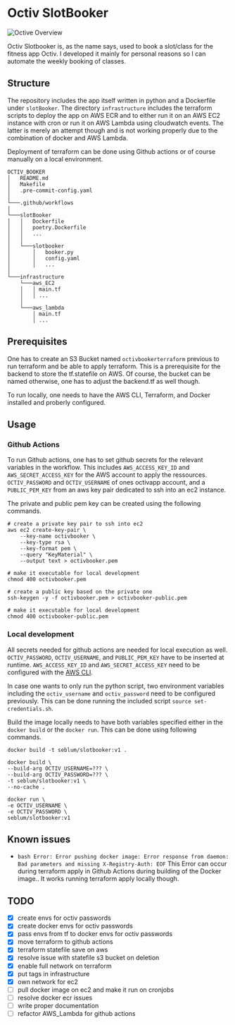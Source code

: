 # Octiv SlotBooker

![Octive Overview](https://github.com/seblum/octiv_booker/blob/d434b11827b830aa7dd0e0614558034dbaabe66f/octiv_overview.png)

Octiv Slotbooker is, as the name says, used to book a slot/class for the fitness app Octiv. I developed it mainly for personal reasons so I can automate the weekly booking of classes. 

## Structure 

The repository includes the app itself written in python and a Dockerfile under `slotBooker`. The directory `infrastructure` includes the terraform scripts to deploy the app on AWS ECR and to either run it on an AWS EC2 instance with cron or run it on AWS Lambda using cloudwatch events. The latter is merely an attempt though and is not working properly due to the combination of docker and AWS Lambda. 

Deployment of terraform can be done using Github actions or of course manually on a local environment.

```
OCTIV_BOOKER
│   README.md
│   Makefile
│   .pre-commit-config.yaml
│
└───.github/workflows
│
└───slotBooker
│   │   Dockerfile
│   │   poetry.Dockerfile
│   │   ...
│   │
│   └───slotbooker
│       │   booker.py
│       │   config.yaml
│       │   ...
│
└───infrastructure
    └───aws_EC2
    │   │ main.tf
    │   │ ...
    │
    └───aws_lambda
        │ main.tf
        │ ...
```

## Prerequisites

One has to create an S3 Bucket named `octivbookerterraform` previous to run terraform and be able to apply terraform. This is a prerequisite for the backend to store the tf.statefile on AWS. Of course, the bucket can be named otherwise, one has to adjust the backend.tf as well though.

To run locally, one needs to have the AWS CLI, Terraform, and Docker installed and proberly configured.

## Usage

### Github Actions

To run Github actions, one has to set github secrets for the relevant variables in the workflow. This includes `AWS_ACCESS_KEY_ID` and `AWS_SECRET_ACCESS_KEY` for the AWS account to apply the ressources. `OCTIV_PASSWORD` and `OCTIV_USERNAME` of ones octivapp account, and a `PUBLIC_PEM_KEY` from an aws key pair dedicated to ssh into an ec2 instance.

The private and public pem key can be created using the following commands.
```
# create a private key pair to ssh into ec2
aws ec2 create-key-pair \
    --key-name octivbooker \
    --key-type rsa \
    --key-format pem \
    --query "KeyMaterial" \
    --output text > octivbooker.pem

# make it executable for local development
chmod 400 octivbooker.pem

# create a public key based on the private one
ssh-keygen -y -f octivbooker.pem > octivbooker-public.pem

# make it executable for local development
chmod 400 octivbooker-public.pem
```

### Local development

All secrets needed for github actions are needed for local execution as well. `OCTIV_PASSWORD`, `OCTIV_USERNAME`, and `PUBLIC_PEM_KEY` have to be inserted at runtime. `AWS_ACCESS_KEY_ID` and `AWS_SECRET_ACCESS_KEY` need to be configured with the [AWS CLI](https://docs.aws.amazon.com/cli/latest/userguide/cli-configure-files.html).

In case one wants to only run the python script, two environment variables including the `octiv_username` and `octiv_password` need to be configured previously. This can be done running the included script `source set-credentials.sh`.

Build the image locally needs to have both variables specified either in the `docker build` or the `docker run`. This can be done using following commands.

```
docker build -t seblum/slotbooker:v1 .

docker build \
--build-arg OCTIV_USERNAME=??? \
--build-arg OCTIV_PASSWORD=??? \
-t seblum/slotbooker:v1 \
--no-cache .

docker run \
-e OCTIV_USERNAME \
-e OCTIV_PASSWORD \
seblum/slotbooker:v1
```

## Known issues

- `bash Error: Error pushing docker image: Error response from daemon: Bad parameters and missing X-Registry-Auth: EOF` This Error can occur during terraform apply in Github Actions during building of the Docker image.. It works running terraform apply locally though.


## TODO

- [x] create envs for octiv passwords
- [x] create docker envs for octiv passwords
- [x] pass envs from tf to docker envs for octiv passwords
- [x] move terraform to github actions
- [x] terraform statefile save on aws
- [x] resolve issue with statefile s3 bucket on deletion
- [x] enable full network on terraform
- [x] put tags in infrastructure
- [x] own network for ec2
- [ ] pull docker image on ec2 and make it run on cronjobs
- [ ] resolve docker ecr issues
- [ ] write proper documentation
- [ ] refactor AWS_Lambda for github actions
